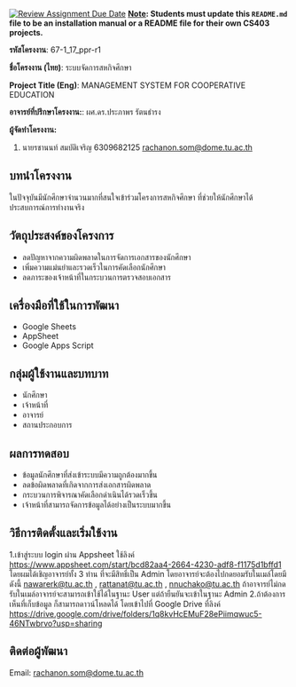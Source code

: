 [![Review Assignment Due Date](https://classroom.github.com/assets/deadline-readme-button-22041afd0340ce965d47ae6ef1cefeee28c7c493a6346c4f15d667ab976d596c.svg)](https://classroom.github.com/a/w8H8oomW)
**<ins>Note</ins>: Students must update this `README.md` file to be an installation manual or a README file for their own CS403 projects.**

**รหัสโครงงาน**: 67-1_17_ppr-r1

**ชื่อโครงงาน (ไทย)**: ระบบจัดการสหกิจศึกษา

**Project Title (Eng)**: MANAGEMENT SYSTEM FOR COOPERATIVE EDUCATION 

**อาจารย์ที่ปรึกษาโครงงาน:**: ผศ.ดร.ประภาพร รัตนธำรง 

**ผู้จัดทำโครงงาน:** 
1. นายรชานนท์ สมบัติเจริญ  6309682125  rachanon.som@dome.tu.ac.th
   
## บทนำโครงงาน

ในปัจจุบันมีนักศึกษาจำนวนมากที่สนใจเข้าร่วมโครงการสหกิจศึกษา ที่ช่วยให้นักศึกษาได้ประสบการณ์การทำงานจริง 

## วัตถุประสงค์ของโครงการ
- ลดปัญหาจากความผิดพลาดในการจัดการเอกสารของนักศึกษา
- เพิ่มความแม่นยำและรวดเร็วในการคัดเลือกนักศึกษา
- ลดภาระของเจ้าหน้าที่ในกระบวนการตรวจสอบเอกสาร

## เครื่องมือที่ใช้ในการพัฒนา
- Google Sheets
- AppSheet
- Google Apps Script

## กลุ่มผู้ใช้งานและบทบาท
- นักศึกษา 
- เจ้าหน้าที่
- อาจารย์
- สถานประกอบการ

## ผลการทดสอบ
- ข้อมูลนักศึกษาที่ส่งเข้าระบบมีความถูกต้องมากขึ้น
- ลดข้อผิดพลาดที่เกิดจากการส่งเอกสารผิดพลาด
- กระบวนการพิจารณาคัดเลือกดำเนินได้รวดเร็วขึ้น
- เจ้าหน้าที่สามารถจัดการข้อมูลได้อย่างเป็นระบบมากขึ้น

## วิธีการติดตั้งและเริ่มใช้งาน 
1.เข้าสู่ระบบ login ผ่าน Appsheet ใช้ลิงค์ https://www.appsheet.com/start/bcd82aa4-2664-4230-adf8-f1175d1bffd1 โดยผมได้เชิญอาจารย์ทั้ง 3 ท่าน ที่จะมีสิทธิ์เป็น Admin โดยอาจารย์จะต้องไปกดยอมรับในเมล์โดยมีดังนี้ nawarerk@tu.ac.th ,
rattanat@tu.ac.th , nnuchako@tu.ac.th ถ้าอาจารย์ไม่กดรับในเมล์อาจารย์จะสามารถเข้าใช้ได้ในฐานะ User แต่ถ้ายืนยันจะเข้าในฐานะ Admin
2.ถ้าต้องการเห็นที่เก็บข้อมูล ก็สามารถดาวน์โหลดได้ โดยเข้าไปที่ Google Drive ที่ลิงค์ https://drive.google.com/drive/folders/1q8kvHcEMuF28ePiimqwuc5-46NTwbrvo?usp=sharing

## ติดต่อผู้พัฒนา
Email: rachanon.som@dome.tu.ac.th  

